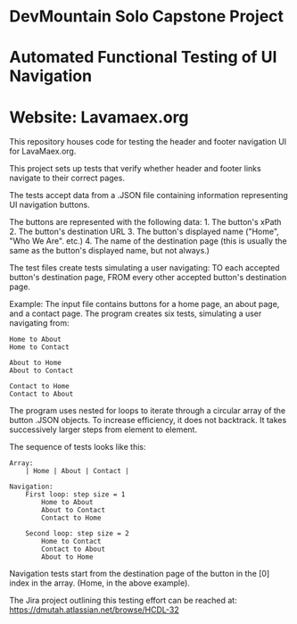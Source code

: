 # DevMountain Solo Capstone Project

# Automated Functional Testing of UI Navigation 

# Website: Lavamaex.org

This repository houses code for testing the header and footer navigation UI for LavaMaex.org.

This project sets up tests that verify whether header and footer links navigate to their correct pages. 

The tests accept data from a .JSON file containing information representing UI navigation buttons.

The buttons are represented with the following data:
    1. The button's xPath
    2. The button's destination URL
    3. The button's displayed name ("Home", "Who We Are". etc.)
    4. The name of the destination page (this is usually the same as the button's displayed name, 
           but not always.)

The test files create tests simulating a user navigating:
    TO each accepted button's destination page, 
    FROM every other accepted button's destination page.

Example: 
The input file contains buttons for a home page, an about page, and a contact page. 
The program creates six tests, simulating a user navigating from:

    Home to About
    Home to Contact 

    About to Home
    About to Contact

    Contact to Home
    Contact to About


The program uses nested for loops to iterate through a circular array of the button .JSON objects.
To increase efficiency, it does not backtrack. It takes successively larger steps from element
to element. 

The sequence of tests looks like this:

    Array:
        | Home | About | Contact |

    Navigation:
        First loop: step size = 1
            Home to About
            About to Contact
            Contact to Home

        Second loop: step size = 2
            Home to Contact
            Contact to About
            About to Home
        

Navigation tests start from the destination page of the button in the [0] index 
in the array. (Home, in the above example).

The Jira project outlining this testing effort can be reached at:
https://dmutah.atlassian.net/browse/HCDL-32
